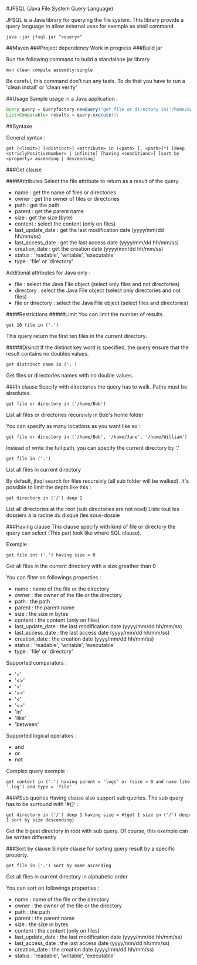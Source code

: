 #JFSQL (Java File System Query Language)

JFSQL is a Java library for querying the file system. This library provide a query language to allow external uses for exemple as shell command.

```shell
java -jar jfsql.jar "<query>"
```

##Maven
###Project dependency
Work in progress
###Build jar

Run the following command to build a standalone jar library

```
mvn clean compile assembly:single
```
Be careful, this command don't run any tests. To do that you have to run a 'clean install' or 'clean verify'

##Usage
Sample usage in a Java application :
```java
Query query = Queryfactory.newQuery("get file or directory in('/home/Bob)");
List<Comparable> results = query.execute();
```

##Syntaxe

General syntax :

```
get [<limit>] [<distinct>] <attribute> in (<path> [, <path>]*) [deep <striclyPositiveNumber> | infinite] [having <conditions>] [sort by <property> ascending | descending]
```

###Get clause

####Attributes
Select the file attribute to return as a result of the query.

* name : get the name of files or directories
* owner : get the owner of files or directories
* path : get the path
* parent : get the parent name
* size : get the size (byte)
* content : select the content (only on files)
* last_update_date : get the last modification date (yyyy/mm/dd hh/mm/ss)
* last_access_date : get the last access date (yyyy/mm/dd hh/mm/ss)
* creation_date : get the creation date (yyyy/mm/dd hh/mm/ss)
* status : 'readable', 'writable', 'executable'
* type : 'file' or 'directory' 

Additional attributes for Java only : 
* file : select the Java File object (select only files and not directories)
* directory : select the Java File object (select only directories and not files)
* file or directory : select the Java File object (select files and directories)


####Restrictions
#####Limit
You can limit the number of results.

```
get 10 file in ('.')
```
This query return the first ten files in the current directory. 

#####Disinct
If the distinct key word is specified, the query ensure that the result contains no doubles values.

```
get distrinct name in ('.')
```
Get files or directories names with no double values.

###In clause
Sepcify with directories the query has to walk. Paths must be absolutes.

```
get file or directory in ('/home/Bob')
```
List all files or directories recursivly in Bob's home folder

You can specify as many locations as you want like so :

```
get file or directory in ('/home/Bob', '/home/Jane', '/home/William')
```

Instead of write the full path, you can specify the current directory by '.'

```
get file in ('.')
```
List all files in current directory

By default, jfsql search for files recursivly (all sub folder will be walked). It's possible to limit the depth like this :

```
get directory in ('/') deep 1
```
List all directories at the root (sub directories are not read)
Liste tout les dossiers à la racine du disque (les sous-dossie

###Having clause
This clause specify with kind of file or directory the query can select (This part look like where SQL clause).

Exemple : 
```
get file int ('.') having size > 0
```
Get all files in the current directory with a size greather than 0

You can filter on followings properties :

* name : name of the file or the directory
* owner : the owner of the file or the directory
* path : the path
* parent : the parent name
* size : the size in bytes
* content : the content (only on files)
* last_update_date : the last modification date (yyyy/mm/dd hh/mm/ss)
* last_access_date : the last access date (yyyy/mm/dd hh/mm/ss)
* creation_date : the creation date (yyyy/mm/dd hh/mm/ss)
* status : 'readable', 'writable', 'executable'
* type : 'file' or 'directory'

Supported comparators :
* '='
* '<>'
* '>'
* '>='
* '<'
* '<='
* 'in'
* 'like'
* 'between'

Supported logical operators : 

* and
* or
* not

Complex query exemple : 

```
get content in ('.') having parent = 'logs' or (size > 0 and name like '.log') and type = 'file'
```

####Sub queries
Having clause also support sub queries. The sub query has to be surround with '#{}' : 

```
get directory in ('/') deep 1 having size = #{get 1 size in ('/') deep 1 sort by size descending}
```
Get the bigest directory in root with sub query. Of course, this exemple can be written differently

###Sort by clause
Simple clause for sorting query result by a specific property.

```
get file in ('.') sort by name ascending
```
Get all files in current directory in alphabetic order

You can sort on followings properties :

* name : name of the file or the directory
* owner : the owner of the file or the directory
* path : the path
* parent : the parent name
* size : the size in bytes
* content : the content (only on files)
* last_update_date : the last modification date (yyyy/mm/dd hh/mm/ss)
* last_access_date : the last access date (yyyy/mm/dd hh/mm/ss)
* creation_date : the creation date (yyyy/mm/dd hh/mm/ss)
* status : 'readable', 'writable', 'executable'



